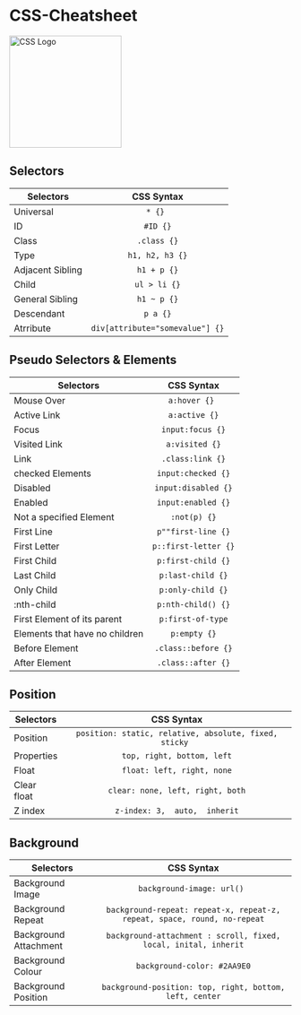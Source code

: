 # CSS-Cheatsheet

<img src="https://upload.wikimedia.org/wikipedia/commons/thumb/3/3d/CSS.3.svg/1200px-CSS.3.svg.png" alt="CSS Logo" width="200px">

## Selectors

| Selectors        | CSS Syntax                            |
| ---------------- |:-------------------------------------:|
| Universal        | ```* {} ```                           |
| ID               | ``` #ID {} ```                        |
| Class            | ``` .class {} ```                     |
| Type             | ``` h1, h2, h3 {} ```                 |
| Adjacent Sibling | ``` h1 + p {} ```                     |
| Child            | ``` ul > li {} ```                    |
| General Sibling  | ``` h1 ~ p {} ```                     |
| Descendant       | ``` p a {} ```                        |
| Atrribute        | ``` div[attribute="somevalue"] {} ``` |

## Pseudo Selectors & Elements

| Selectors                      | CSS Syntax                            |
| ------------------------------ |:-------------------------------------:|
| Mouse Over                     | ```a:hover {} ```                     |
| Active Link                    | ``` a:active {} ```                   |
| Focus                          | ``` input:focus {} ```                |
| Visited Link                   | ``` a:visited {} ```                  |
| Link                           | ``` .class:link {} ```                |
| checked Elements               | ``` input:checked {} ```              |
| Disabled                       | ``` input:disabled {} ```             |
| Enabled                        | ``` input:enabled {} ```              |
| Not a specified Element        | ``` :not(p) {} ```                    |
| First Line                     |  ``` p""first-line {} ```             |
| First Letter                   | ``` p::first-letter {} ```            |
| First Child                    | ``` p:first-child {} ```              |
| Last Child                     | ``` p:last-child {} ```               |
| Only Child                     | ``` p:only-child {} ```               |
| :nth-child                     | ``` p:nth-child() {} ```              |
| First Element of its parent    | ``` p:first-of-type ```               |
| Elements that have no children | ``` p:empty {} ```                    |
| Before Element                 | ``` .class::before {} ```             |
| After Element                  | ``` .class::after {} ```              |

## Position

| Selectors            | CSS Syntax                                                     |
| ---------------------|:--------------------------------------------------------------:|
| Position             | ```position: static, relative, absolute, fixed, sticky ```     |
| Properties           | ``` top, right, bottom, left ```                               |
| Float                | ``` float: left, right, none ```                               |
| Clear float          | ``` clear: none, left, right, both ```                         |
| Z index              | ``` z-index: 3,  auto,  inherit ```                            |


## Background

| Selectors             | CSS Syntax                                                                     |
| ----------------------|:------------------------------------------------------------------------------:|
| Background Image      | ```background-image: url() ```                                                 |
| Background Repeat     | ``` background-repeat: repeat-x, repeat-z, repeat, space, round, no-repeat ``` |
| Background Attachment | ``` background-attachment : scroll, fixed, local, inital, inherit ```          |
| Background Colour     | ``` background-color: #2AA9E0 ```                                              |
| Background Position   | ``` background-position: top, right, bottom, left, center ```                  |




